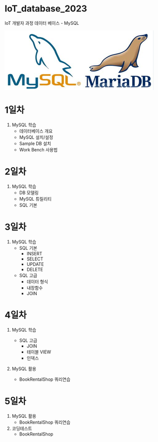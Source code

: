 # IoT_database_2023
IoT 개발자 과정 데이터 베이스 - MySQL

![Mysql](https://raw.githubusercontent.com/yeseoz/IoT_database_2023/main/Images/mysql.png)

# 1일차
1. MySQL 학습
    - 데이터베이스 개요
    - MySQL 설치/설정
    - Sample DB 설치
    - Work Bench 사용법


# 2일차
1. MySQL 학습
    - DB 모델링
    - MySQL 튜릴리티
    - SQL 기본


# 3일차
1. MySQL 학습
    - SQL 기본
        - INSERT
        - SELECT
        - UPDATE
        - DELETE
    - SQL 고급
        - 데이터 형식
        - 내장함수
        - JOIN
    

# 4일차
1. MySQL 학습
    - SQL 고급
        - JOIN
        - 테이블 VIEW
        - 인덱스

2. MySQL 활용
    - BookRentalShop 쿼리연습


# 5일차
1. MySQL 활용
    - BookRentalShop 쿼리연습
2. 코딩테스트
    - BookRentalShop